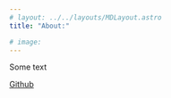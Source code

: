 ```yaml
---
# layout: ../../layouts/MDLayout.astro
title: "About:"

# image:
---
```



Some text


<a href="https://github.com/alyssabedard"  target="_blank">Github</a>